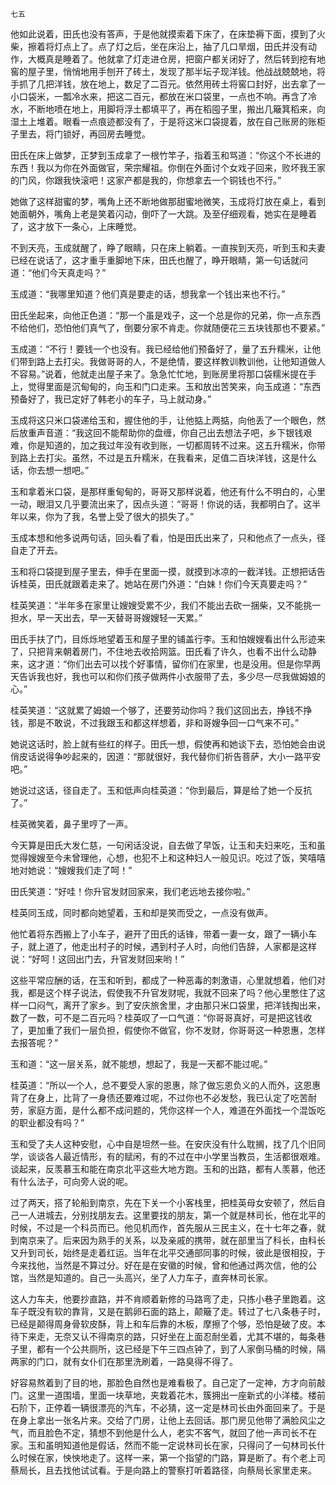     七五 

   他如此说着，田氏也没有答声，于是他就摸索着下床了，在床垫褥下面，摸到了火柴，擦着将灯点上了。点了灯之后，坐在床沿上，抽了几口旱烟，田氏并没有动作，大概真是睡着了。他就拿了灯走进仓房，把窗户都关闭好了，然后转到挖有地窖的屋子里，悄悄地用手刨开了砖土，发现了那半坛子现洋钱。他战战兢兢地，将手抓了几把洋钱，放在地上，数足了二百元。依然用砖土将窖口封好，出去拿了一小口袋米，一瓢冷水来，把这二百元，都放在米口袋里，一点也不响。再含了冷水，不断地喷在地上，用脚将浮土都填平了，再在稻囤子里，搬出几簸箕稻来，向湿土上堆着。眼看一点痕迹都没有了，于是将这米口袋提着，放在自己账房的账柜子里去，将门锁好，再回房去睡觉。

   田氏在床上做梦，正梦到玉成拿了一根竹竿子，指着玉和骂道：“你这个不长进的东西！我以为你在外面做官，荣宗耀祖。你倒在外面讨个女戏子回来，败坏我王家的门风，你跟我快滚吧！这家产都是我的，你想拿去一个铜钱也不行。”

   她做了这样甜蜜的梦，嘴角上还不断地做那甜蜜地微笑，玉成将灯放在桌上，看到她面朝外，嘴角上老是笑着闪动，倒吓了一大跳。及至仔细观看，她实在是睡着了，这才放下一条心，上床睡觉。

   不到天亮，玉成就醒了，睁了眼睛，只在床上躺着。一直挨到天亮，听到玉和夫妻已经在说话了，这才重手重脚地下床，田氏也醒了，睁开眼睛，第一句话就问道：“他们今天真走吗？”

   玉成道：“我哪里知道？他们真是要走的话，想我拿一个钱出来也不行。”

   田氏坐起来，向他正色道：“那一个虽是戏子，这一个总是你的兄弟，你一点东西不给他们，恐怕他们真气了，倒要分家不肯走。你就随便花三五块钱那也不要紧。”

   玉成道：“不行！要钱一个也没有。我已经给他们预备好了，量了五升糯米，让他们带到路上去打尖。我做哥哥的人，不是绝情，要这样教训教训他，让他知道做人不容易。”说着，他就走出屋子来了。急急忙忙地，到账房里将那口袋糯米提在手上，觉得里面是沉甸甸的，向玉和门口走来。玉和放出苦笑来，向玉成道：“东西预备好了，我已定好了韩老小的车子，马上就动身。”

   玉成将这只米口袋递给玉和，握住他的手，让他掂上两掂，向他丢了一个眼色，然后放重声音道：“我这回不能帮助你的盘缠，你自己出去想法子吧，乡下银钱艰难，你是知道的，加之我过年没有收到账，一切都周转不过来。这五升糯米，你带到路上去打尖。虽然，不过是五升糯米，在我看来，足值二百块洋钱，这是什么话，你去想一想吧。”

   玉和拿着米口袋，是那样重甸甸的，哥哥又那样说着，他还有什么不明白的，心里一动，眼泪又几乎要流出来了，因点头道：“哥哥！你说的话，我都明白了。这半年以来，你为了我，名誉上受了很大的损失了。”

   玉成本想和他多说两句话，回头看了看，怕是田氏出来了，只和他点了一点头，径自走了开去。

   玉和将口袋提到屋子里去，伸手在里面一摸，就摸到冰凉的一截洋钱。正想把话告诉桂英，田氏就跟着走来了。她站在房门外道：“白妹！你们今天真要走吗？”

   桂英笑道：“半年多在家里让嫂嫂受累不少，我们不能出去砍一捆柴，又不能挑一担水，早一天出去，早一天替哥哥嫂嫂轻一天累。”

   田氏手扶了门，目烁烁地望着玉和屋子里的铺盖行李。玉和怕嫂嫂看出什么形迹来了，只把背来朝着房门，不住地去收拾网篮。田氏看了许久，也看不出什么动静来，这才道：“你们出去可以找个好事情，留你们在家里，也是没用。但是你早两天告诉我也好，我也可以和你们孩子做两件小衣服带了去，多少尽一尽我做姆娘的心。”

   桂英笑道：“这就累了姆娘一个够了，还要劳动你吗？我们这回出去，挣钱不挣钱，那是不敢说，不过我跟玉和都这样想着，非和哥嫂争回一口气来不可。”

   她说这话时，脸上就有些红的样子。田氏一想，假使再和她谈下去，恐怕她会由说俏皮话说得争吵起来的，因道：“那就很好，我代替你们祈告菩萨，大小一路平安吧。”

   她说过这话，径自走了。玉和低声向桂英道：“你到最后，算是给了她一个反抗了。”

   桂英微笑着，鼻子里哼了一声。

   今天算是田氏大发仁慈，一句闲话没说，自去做了早饭，让玉和夫妇来吃，玉和虽觉得嫂嫂至今未曾理他，心想，也犯不上和这种妇人一般见识。吃过了饭，笑嘻嘻地对她说：“嫂嫂我们走了呵！”

   田氏笑道：“好哇！你升官发财回家来，我们老远地去接你啦。”

   桂英同玉成，同时都向她望着，玉和却是笑而受之，一点没有做声。

   他忙着将东西搬上了小车子，避开了田氏的话锋，带着一妻一女，跟了一辆小车子，就上道了，他走出村子的时候，遇到村子人时，向他们告辞，人家都是这样说：“好呵！这回出门去，升官发财回来哟！”

   这些平常应酬的话，在玉和听到，都成了一种恶毒的刺激语，心里就想着，他们对我，都是这个样子说法，假使我不升官发财呢，我就不回来了吗？他心里憋住了这样一口闷气，离开了家乡。到了安庆旅舍里，才由那只米口袋里，把洋钱掏出来，数了一数，可不是二百元吗？桂英叹了一口气道：“你哥哥真好，可是把这钱收了，更加重了我们一层负担，假使你不做官，你不发财，你哥哥这一种恩惠，怎样去报答呢？”

   玉和道：“这一层关系，就不能想，想起了，我是一天都不能过呢。”

   桂英道：“所以一个人，总不要受人家的恩惠，除了做忘恩负义的人而外，这恩惠背了在身上，比背了一身债还要难过呢，不过你也不必发愁，我已认定了吃苦耐劳，家庭方面，是什么都不成问题的，凭你这样一个人，难道在外面找一个混饭吃的职业都没有吗？”

   玉和受了夫人这种安慰，心中自是坦然一些。在安庆没有什么耽搁，找了几个旧同学，谈谈各人最近情形，有的赋闲，有的不过在中小学里当教员，生活都很艰难。谈起来，反羡慕玉和能在南京北平这些大地方跑。玉和的出路，都有人羡慕，他还有什么法子，可向旁人说的呢。

   过了两天，搭了轮船到南京，先在下关一个小客栈里，把桂英母女安顿了，然后自己一人进城去，分别找朋友去。这里要找的朋友，第一个就是林司长，他在北平的时候，不过是一个科员而已。他见机而作，首先服从三民主义，在十七年之春，就到南京来了。后来因为熟手的关系，以及亲戚的携带，就在部里当了科长，由科长又升到司长，始终是走着红运。当年在北平交通部同事的时候，彼此是很相投，于今来找他，当然是不算过分。好在是在安徽的时候，曾和他通过两次信，他的公馆，当然是知道的。自己一头高兴，坐了人力车子，直奔林司长家。

   这人力车夫，他要抄直路，并不肯顺着新修的马路弯了走，只拣小巷子里跑着。这车子既没有软的靠背，又是在鹅卵石面的路上，颠簸了走。转过了七八条巷子时，已经是颠得周身骨软皮酥，背上和车后靠的木板，摩擦了个够，恐怕是破了皮。本待下来走，无奈又认不得南京的路，只好坐在上面忍耐坐着，尤其不堪的，每条巷子里，都有一个公共厕所，这已经是下午三四点钟了，到了人家倒马桶的时候，隔两家的门口，就有女仆们在那里洗刷着，一路臭得不得了。

   好容易熬着到了目的地，那脸色自然也是难看极了。自己定了一定神，方才向前敲门。这里一道围墙，里面一块草地，夹栽着花木，簇拥出一座新式的小洋楼。楼前石阶下，正停着一辆很漂亮的汽车，不必猜，这一定是林司长由外面回来了。于是在身上拿出一张名片来。交给了门房，让他上去回话。那门房见他带了满脸风尘之气，而且脸色不定，猜想不到他是什么人，老实不客气，就回了他一声司长不在家。玉和虽明知道他是假话，然而不能一定说林司长在家，只得问了一句林司长什么时候在家，怏怏地走了。这样一来，第一个指望的门路，算是断了。有个老上司蔡局长，且去找他试试看。于是向路上的警察打听着路径，向蔡局长家里走来。


